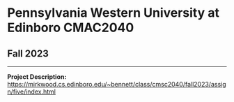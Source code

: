 # Pennsylvania Western University at Edinboro CMAC2040
## Fall 2023
---
**Project Description:** https://mirkwood.cs.edinboro.edu/~bennett/class/cmsc2040/fall2023/assign/five/index.html


